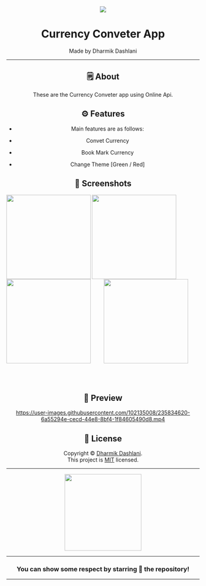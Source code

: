 <div align="center">

<img  src="https://user-images.githubusercontent.com/102135008/235834211-4fce5fc9-68c5-4538-85fd-99c52ac42c95.png">


# **Currency Conveter App**
Made by Dharmik Dashlani

---


## 🗒 About

These are the Currency Conveter app using Online Api.

## ⚙️ Features

- Main features are as follows:

 - Convet Currency
 - Book Mark Currency
 - Change Theme [Green / Red]

## 📲 Screenshots

<img align="left" src="https://user-images.githubusercontent.com/102135008/235834533-a769de1d-e86d-4e05-b4b7-4e3a7e2119c9.jpg" width="220px">
<img align="left" src="https://user-images.githubusercontent.com/102135008/235834543-f73896eb-721d-4180-a710-b1840bb526e9.jpg" width="220px">
<img align="left" src="https://user-images.githubusercontent.com/102135008/235834555-fcc40bd8-f6e8-426f-b1c8-3d49795c5734.jpg" width="220px">
<img src="https://user-images.githubusercontent.com/102135008/235834564-639a0a6c-da37-40a2-ae37-c372894895c1.jpg" width="220px">


<br><br>

## 📲 Preview



https://user-images.githubusercontent.com/102135008/235834620-6a55294e-cecd-44e8-8bf4-1f84605490d8.mp4

## 📝 License

Copyright © [Dharmik Dashlani](https://github.com/dharmikdashlani). <br>
This project is [MIT](https://github.com/dharmikdashlani/currrency_converter/blob/main/LICENSE) licensed.

---
<div align="center">




<img src="https://user-images.githubusercontent.com/102135008/235835833-79cd9e90-c537-4c47-baba-076ae8839abd.png" width="200px" height="200px">
  
---
### You can show some respect by starring 🌟 the repository!
---

</div>
